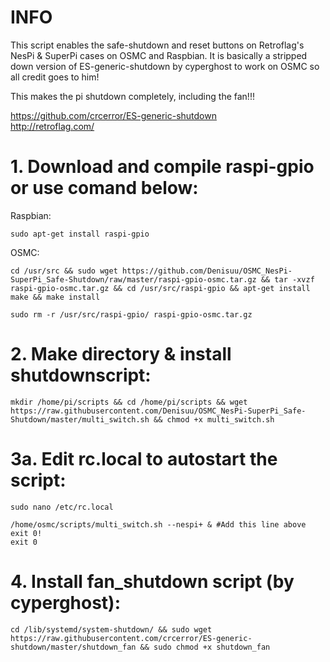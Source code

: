 # INFO

This script enables the safe-shutdown and reset buttons on Retroflag's NesPi & SuperPi cases on OSMC and Raspbian. It is basically a stripped down version of ES-generic-shutdown by cyperghost to work on OSMC so all credit goes to him!

This makes the pi shutdown completely, including the fan!!!

https://github.com/crcerror/ES-generic-shutdown  
http://retroflag.com/  

# 1. Download and compile raspi-gpio or use comand below:

Raspbian:
```
sudo apt-get install raspi-gpio
```

OSMC:
```
cd /usr/src && sudo wget https://github.com/Denisuu/OSMC_NesPi-SuperPi_Safe-Shutdown/raw/master/raspi-gpio-osmc.tar.gz && tar -xvzf raspi-gpio-osmc.tar.gz && cd /usr/src/raspi-gpio && apt-get install make && make install
```
```
sudo rm -r /usr/src/raspi-gpio/ raspi-gpio-osmc.tar.gz
```

# 2. Make directory & install shutdownscript:
```
mkdir /home/pi/scripts && cd /home/pi/scripts && wget https://raw.githubusercontent.com/Denisuu/OSMC_NesPi-SuperPi_Safe-Shutdown/master/multi_switch.sh && chmod +x multi_switch.sh
```

# 3a. Edit rc.local to autostart the script:
```
sudo nano /etc/rc.local
```
```
/home/osmc/scripts/multi_switch.sh --nespi+ & #Add this line above exit 0!
exit 0
```

# 4. Install fan_shutdown script (by cyperghost):
```
cd /lib/systemd/system-shutdown/ && sudo wget https://raw.githubusercontent.com/crcerror/ES-generic-shutdown/master/shutdown_fan && sudo chmod +x shutdown_fan
```
